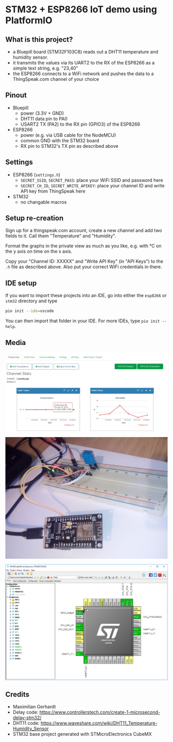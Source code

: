 # STM32 + ESP8266 IoT demo using PlatformIO

## What is this project?

- a Bluepill board (STM32F103C8) reads out a DHT11 temperature and humidity sensor. 
- it transmits the values via its UART2 to the RX of the ESP8266 as a simple text string, e.g. "23,40" 
- the ESP8266 connects to a WiFi network and pushes the data to a ThingSpeak.com channel of your choice 

## Pinout

- Bluepill 
	- power (3.3V + GND)
	- DHT11 data pin to PA0
	- USART2 TX (PA2) to the RX pin (GPIO3) of the ESP8266
- ESP8266
	- power (e.g. via USB cable for the NodeMCU)
	- common GND with the STM32 board 
	- RX pin to STM32's TX pin as described above 
	

## Settings 

- ESP8266 (`settings.h`)
	- `SECRET_SSID`, `SECRET_PASS`: place your WiFi SSID and password here 
	- `SECRET_CH_ID`, `SECRET_WRITE_APIKEY`: place your channel ID and write API key from ThingSpeak here
- STM32
	- no changable macros

## Setup re-creation 

Sign up for a thingspeak.com account, create a new channel and add two fields to it. Call them "Temperature" and "Humidity". 

Format the graphs in the private view as much as you like, e.g. with °C on the y axis on time on the x axis.

Copy your "Channel ID: XXXXX" and "Write API Key" (in "API Keys") to the `.h` file as described above. Also put your correct WiFi credentials in there.

## IDE setup 

If you want to import these projects into an IDE, go into either the `esp8266` or `stm32` directory and type 

```sh
pio init --ide=vscode
```

You can then import that folder in your IDE. For more IDEs, type `pio init --help`. 

## Media 

![thingspeak](thingspeak_channel.png)

![setup](setup.jpg)

![cubemx](cubemx.png)

## Credits 

- Maximilian Gerhardt 
- Delay code: https://www.controllerstech.com/create-1-microsecond-delay-stm32/
- DHT11 code: https://www.waveshare.com/wiki/DHT11_Temperature-Humidity_Sensor 
- STM32 base project generated with STMicroElectronics CubeMX